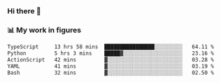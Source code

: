 ### Hi there 👋

### 📊 My work in figures

<!--START_SECTION:waka-->

```txt
TypeScript     13 hrs 58 mins  ████████████████░░░░░░░░░   64.11 %
Python         5 hrs 3 mins    █████▓░░░░░░░░░░░░░░░░░░░   23.16 %
ActionScript   42 mins         ▓░░░░░░░░░░░░░░░░░░░░░░░░   03.28 %
YAML           41 mins         ▓░░░░░░░░░░░░░░░░░░░░░░░░   03.19 %
Bash           32 mins         ▓░░░░░░░░░░░░░░░░░░░░░░░░   02.50 %
```

<!--END_SECTION:waka-->
